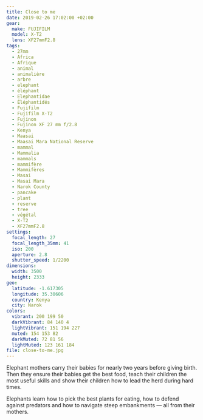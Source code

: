 ```yaml
---
title: Close to me
date: 2019-02-26 17:02:00 +02:00
gear:
  make: FUJIFILM
  model: X-T2
  lens: XF27mmF2.8
tags:
  - 27mm
  - Africa
  - Afrique
  - animal
  - animalière
  - arbre
  - elephant
  - éléphant
  - Elephantidae
  - Éléphantidés
  - Fujifilm
  - Fujifilm X-T2
  - Fujinon
  - Fujinon XF 27 mm f/2.8
  - Kenya
  - Maasai
  - Maasai Mara National Reserve
  - mammal
  - Mammalia
  - mammals
  - mammifère
  - Mammifères
  - Masai
  - Masai Mara
  - Narok County
  - pancake
  - plant
  - reserve
  - tree
  - végétal
  - X-T2
  - XF27mmF2.8
settings:
  focal_length: 27
  focal_length_35mm: 41
  iso: 200
  aperture: 2.8
  shutter_speed: 1/2200
dimensions:
  width: 3500
  height: 2333
geo:
  latitude: -1.617305
  longitude: 35.30606
  country: Kenya
  city: Narok
colors:
  vibrant: 200 199 50
  darkVibrant: 84 140 4
  lightVibrant: 151 194 227
  muted: 154 153 82
  darkMuted: 72 81 56
  lightMuted: 123 161 184
file: close-to-me.jpg
---
```


Elephant mothers carry their babies for nearly two years before giving birth. Then they ensure their babies get the best food, teach their children the most useful skills and show their children how to lead the herd during hard times.

Elephants learn how to pick the best plants for eating, how to defend against predators and how to navigate steep embankments — all from their mothers.
